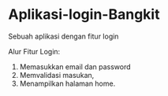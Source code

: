 # Aplikasi-login-Bangkit
Sebuah aplikasi dengan fitur login

Alur Fitur Login:
1. Memasukkan email dan password
2. Memvalidasi masukan,
3. Menampilkan halaman home.
